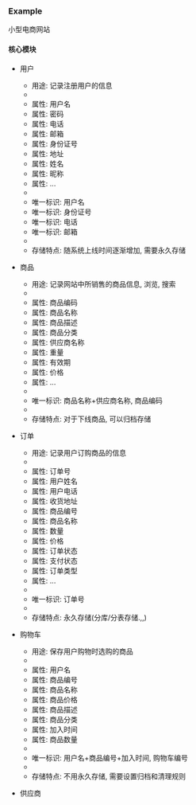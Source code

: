 ### Example

小型电商网站

#### 核心模块

+ 用户
    + 用途: 记录注册用户的信息
    +
    + 属性: 用户名
    + 属性: 密码
    + 属性: 电话
    + 属性: 邮箱
    + 属性: 身份证号
    + 属性: 地址
    + 属性: 姓名
    + 属性: 昵称
    + 属性: ...
    +
    + 唯一标识: 用户名
    + 唯一标识: 身份证号
    + 唯一标识: 电话
    + 唯一标识: 邮箱
    +
    + 存储特点: 随系统上线时间逐渐增加, 需要永久存储

+ 商品
    + 用途: 记录网站中所销售的商品信息, 浏览, 搜索
    +
    + 属性: 商品编码
    + 属性: 商品名称
    + 属性: 商品描述
    + 属性: 商品分类
    + 属性: 供应商名称
    + 属性: 重量
    + 属性: 有效期
    + 属性: 价格
    + 属性: ...
    +
    + 唯一标识: 商品名称+供应商名称, 商品编码
    +
    + 存储特点: 对于下线商品, 可以归档存储

+ 订单
    + 用途: 记录用户订购商品的信息
    +
    + 属性: 订单号
    + 属性: 用户姓名
    + 属性: 用户电话
    + 属性: 收货地址
    + 属性: 商品编号
    + 属性: 商品名称
    + 属性: 数量
    + 属性: 价格
    + 属性: 订单状态
    + 属性: 支付状态
    + 属性: 订单类型
    + 属性: ...
    +
    + 唯一标识: 订单号
    +
    + 存储特点: 永久存储(分库/分表存储.,,)

+ 购物车
    + 用途: 保存用户购物时选购的商品
    +
    + 属性: 用户名
    + 属性: 商品编号
    + 属性: 商品名称
    + 属性: 商品价格
    + 属性: 商品描述
    + 属性: 商品分类
    + 属性: 加入时间
    + 属性: 商品数量
    +
    + 唯一标识: 用户名+商品编号+加入时间, 购物车编号
    +
    + 存储特点: 不用永久存储, 需要设置归档和清理规则


+ 供应商

